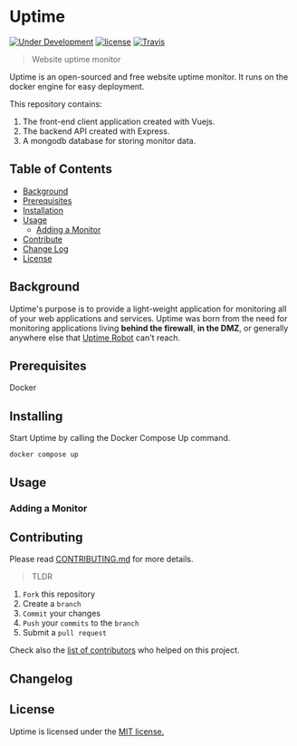 # Uptime
[![Under Development](https://img.shields.io/badge/under-development-orange.svg)]()
[![license](https://img.shields.io/github/license/mashape/apistatus.svg)]()
[![Travis](https://img.shields.io/travis/reustonium/uptime.svg)]()

> Website uptime monitor

Uptime is an open-sourced and free website uptime monitor.  It runs on the docker engine for easy deployment.

This repository contains:

1. The front-end client application created with Vuejs.
2. The backend API created with Express.
3. A mongodb database for storing monitor data.

## Table of Contents

- [Background](#background)
- [Prerequisites](#Prerequisites)
- [Installation](#installation)
- [Usage](#usage)
  - [Adding a Monitor](#adding-a-monitor)
- [Contribute](#contribute)
- [Change Log](#changelog)
- [License](#license)

## Background

Uptime's purpose is to provide a light-weight application for monitoring all of your web applications and services.  Uptime was born from the need for monitoring applications living **behind the firewall**, **in the DMZ**, or generally anywhere else that [Uptime Robot](https://uptimerobot.com) can't reach.

## Prerequisites

Docker

## Installing

Start Uptime by calling the Docker Compose Up command.

`docker compose up`

## Usage

### Adding a Monitor

## Contributing

Please read [CONTRIBUTING.md](CONTRIBUTING.md) for more details.

> TLDR

1. `Fork` this repository
2. Create a `branch`
3. `Commit` your changes
4. `Push` your `commits` to the `branch`
5. Submit a `pull request`

Check also the [list of contributors](CONTRIBUTORS.md) who helped on this project.

## Changelog

## License

Uptime is licensed under the [MIT license.](LICENSE.md)
